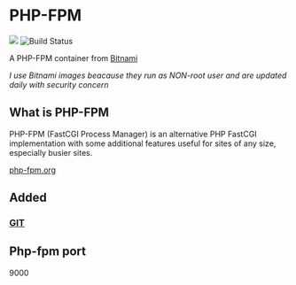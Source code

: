 # PHP-FPM

[![](https://images.microbadger.com/badges/image/ch1ch1/php-fpm.svg)](https://microbadger.com/images/ch1ch1/php-fpm "Get your own image badge on microbadger.com")
![Build Status](https://drone.ch1.ninja/api/badges/Ch1ch1/docker-php-fpm/status.svg)

A PHP-FPM container from [Bitnami](https://hub.docker.com/r/bitnami/php-fpm)

*I use Bitnami images beacause they run as NON-root user and are updated daily with security concern*

## What is PHP-FPM

PHP-FPM (FastCGI Process Manager) is an alternative PHP FastCGI implementation with some additional features useful for sites of any size, especially busier sites.

[php-fpm.org](https://php-fpm.org)

## Added

### [GIT](https://git-scm.com/)  

## Php-fpm port

9000
